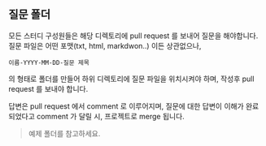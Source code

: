 ## 질문 폴더

모든 스터디 구성원들은 해당 디렉토리에 pull request 를 보내어 질문을 해야합니다. 질문 파일은 어떤 포맷(txt, html, markdwon..) 이든 상관없으나,

`이름-YYYY-MM-DD-질문 제목`

의 형태로 폴더를 만들어 하위 디렉토리에 질문 파일을 위치시켜야 하며, 작성후 pull request 를 보내야 합니다.

답변은 pull request 에서 comment 로 이루어지며, 질문에 대한 답변이 이해가 완료되었다고 comment 가 달릴 시, 프로젝트로 merge 됩니다.

> 예제 폴더를 참고하세요.
